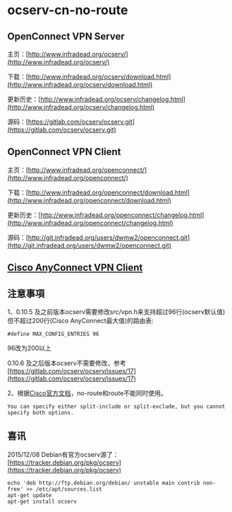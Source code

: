 # ocserv-cn-no-route

## OpenConnect VPN Server

主页：[http://www.infradead.org/ocserv/](http://www.infradead.org/ocserv/)

下载：[http://www.infradead.org/ocserv/download.html](http://www.infradead.org/ocserv/download.html)

更新历史：[http://www.infradead.org/ocserv/changelog.html](http://www.infradead.org/ocserv/changelog.html)

源码：[https://gitlab.com/ocserv/ocserv.git](https://gitlab.com/ocserv/ocserv.git)

## OpenConnect VPN Client

主页：[http://www.infradead.org/openconnect/](http://www.infradead.org/openconnect/)

下载：[http://www.infradead.org/openconnect/download.html](http://www.infradead.org/openconnect/download.html)

更新历史：[http://www.infradead.org/openconnect/changelog.html](http://www.infradead.org/openconnect/changelog.html)

源码：[http://git.infradead.org/users/dwmw2/openconnect.git](http://git.infradead.org/users/dwmw2/openconnect.git)

## [Cisco AnyConnect VPN Client](https://cnlic.com/share/client.html)

## 注意事項

1、0.10.5 及之前版本ocserv需要修改src/vpn.h来支持超过96行(ocserv默认值)但不超过200行(Cisco AnyConnect最大值)的路由表:

```
#define MAX_CONFIG_ENTRIES 96
```

96改为200以上

0.10.6 及之后版本ocserv不需要修改，参考[https://gitlab.com/ocserv/ocserv/issues/17](https://gitlab.com/ocserv/ocserv/issues/17)

2、根据[Cisco官方文档](http://www.cisco.com/c/en/us/products/collateral/security/ios-sslvpn/prod_white_paper0900aecd80512071.html)，no-route和route不能同时使用。

```
You can specify either split-include or split-exclude, but you cannot specify both options.
```

## 喜讯

2015/12/08 Debian有官方ocserv源了：[https://tracker.debian.org/pkg/ocserv](https://tracker.debian.org/pkg/ocserv)

```
echo 'deb http://ftp.debian.org/debian/ unstable main contrib non-free' >> /etc/apt/sources.list
apt-get update
apt-get install ocserv
```
